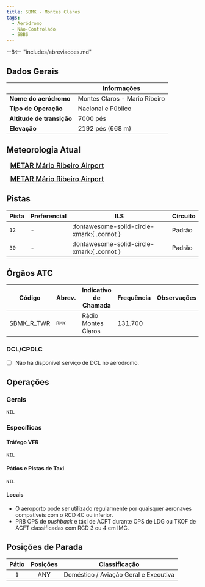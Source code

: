 ```yaml
---
title: SBMK - Montes Claros
tags:
  - Aeródromo
  - Não-Controlado
  - SBBS
---
```


--8<-- "includes/abreviacoes.md"

## Dados Gerais

|                              | Informações                                 |
|------------------------------|---------------------------------------------|
| **Nome do aeródromo**        | Montes Claros - Mario Ribeiro               |
| **Tipo de Operação**         | Nacional e Público                          |
| **Altitude de transição**    | 7000 pés                                    |
| **Elevação**                 | 2192 pés (668 m)                            |

## Meteorologia Atual

<a href="https://metar-taf.com/pt/SBMK" target="_blank" id="metartaf-LkzIl7SM"  style="font-size:18px; font-weight:500; color:#000; width:300px; height:435px; display:var(--show-dark); background-color: var(--md-default-bg-color); padding: 10px; margin: 0 0px 0.5em;">METAR Mário Ribeiro Airport</a>
<script async defer crossorigin="anonymous" src="https://metar-taf.com/pt/embed-js/SBMK?u=56997&bg_color=182061&qnh=hPa&rh=rh&target=LkzIl7SM"></script>
<a href="https://metar-taf.com/pt/SBMK" target="_blank" id="metartaf-LkzIl7SN" style="font-size:18px; font-weight:500; color:#000; width:300px; height:435px; display:var(--show-light); background-color: var(--md-default-bg-color); padding: 10px; margin: 0 0px 0.5em;">METAR Mário Ribeiro Airport</a>
<script async defer crossorigin="anonymous" src="https://metar-taf.com/pt/embed-js/SBMK?u=56997&qnh=hPa&rh=rh&target=LkzIl7SN"></script>

## Pistas

| Pista | Preferencial  | ILS                                         | Circuito   |
|-------|---------------|---------------------------------------------|------------|
| `12`  | -             | :fontawesome-solid-circle-xmark:{ .cornot } | Padrão     |
| `30`  | -             | :fontawesome-solid-circle-xmark:{ .cornot } | Padrão     | 

## Órgãos ATC

| Código     | Abrev. | Indicativo de Chamada | Frequência | Observações |
| ---------- | ------ | --------------------- | ---------- | ----------- |
| SBMK_R_TWR | `RMK`  | Rádio Montes Claros   | 131.700    |             |

### DCL/CPDLC

- [ ] Não há disponível serviço de DCL no aeródromo.

## Operações

### Gerais

`NIL`

### Específicas

#### Tráfego VFR

`NIL`

#### Pátios e Pistas de Taxi

`NIL`

#### Locais

- O aeroporto pode ser utilizado regularmente por quaisquer aeronaves compatíveis com o RCD 4C ou inferior.
- PRB OPS de *pushback* e táxi de ACFT durante OPS de LDG ou TKOF de ACFT classificadas com RCD 3 ou 4 em IMC.

## Posições de Parada

| Pátio     | Posições  | Classificação                         |
|:---------:|:---------:|---------------------------------------|
| `1`       | ANY       | Doméstico / Aviação Geral e Executiva |